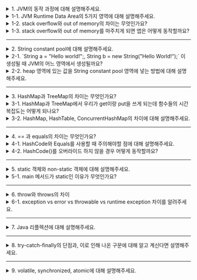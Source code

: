 <details>
  <summary>1. JVM의 동작 과정에 대해 설명해주세요.</summary>
1. JVM은 OS로부터 메모리(Runtime Data Area)를 할당 받음 <br>
2. 컴파일러(javac)가 소스코드(.java)를 읽어 바이트 코드(.class)로 변환<br>
3. Class Loader를 통해 Class파일을 JVM내 Runtime Data Area로 로딩<br>
4. 로딩된 Class 파일을 Execution Engine을 통해 해석 및 실행<br>
</details>
<details>
  <summary>1-1. JVM Runtime Data Area의 5가지 영역에 대해 설명해주세요.</summary>
메서드(static) 영역 <br>
- 클래스가 사용되면 해당 클래스의 파일(.class)을 읽어들여, 클래스에 대한 정보(바이트 코드)를 메서드 영역에 저장 <br>
- 클래스와 인터페이스, 메서드, 필드, static 변수, final 변수 등이 저장되는 영역입니다. <br>
<br>
JVM 스택 영역<br>
- 스레드마다 존재하여 스레드가 시작할 때마다 할당<br>
- 지역변수, 매개변수, 연산 중 발생하는 임시 데이터 저장<br>
- 메서드 호출 시마다 개별적 스택 생성 <br>
<br>
JVM 힙 영역<br>
- 런타임 시 동적으로 할당하여 사용하는 영역<br>
- new 연산자로 생성된 객체와 배열 저장<br>
- 참조가 없는 객체는 GC(가비지 컬렉터)의 대상<br>
<br>
pc register<br>
- 쓰레드가 현재 실행할 스택 프레임의 주소를 저장<br>
- Native Method Stack<br>
- C/C++ 등의 Low level 코드를 실행하는 스택<br>
</details>
<details>
  <summary>1-2. stack overflow와 out of memory의 차이는 무엇인가요?</summary>
  stack overflow

- 프로그램이 가능한 `stack 영역`보다 많이 사용할 때 발생
- 예시) 재귀 구현 시 종료 조건을 설정하지 않은 경우

 out of memory

- `heap 영역`을 더 이상 사용할 수 없을 때 발생
- 예시) 메모리를 할당만하고 해제하지 않는 경우
</details>
<details>
  <summary>1-3. stack overflow와 out of memory를 마주치게 되면 앱은 어떻게 동작할까요?</summary>
  stack overflow <br>
  - 일반적으로 프로그램이 예외를 던지고, 프로그램 실행이 중단됩니다. <br>
  - 예외 처리가 되어 있지 않으면 프로그램은 비정상적으로 종료됩니다. <br>
<br>
  out of memory <br> 
  - 프로그램의 일부 또는 전체가 비정상적으로 종료될 수 있습니다.<br>
</details>

---

<details>
  <summary>2. String constant pool에 대해 설명해주세요.</summary>
- 문자열 리터럴을 저장하는 독립된 영역 <br>
- JVM - Perm/Metaspace 영역에 존재하고 일반적으로 GC 대상이 되지는 않습니다. <br>
- String은 불변객체이기 때문에 문자열의 생성 시 이 String Constant Pool에 저장된 리터럴을 재사용할 수 있습니다. <br>
</details>
<details>
  <summary>2-1. `String a = "Hello world!";, String b = new String("Hello World!");` 이 생성될 때 JVM의 어느 영역에서 생성될까요?</summary>
  a = String constant pool에 저장됨 <br>
  b = heap 영역에 저장됨 <br>
</details>
<details>
  <summary>2-2. heap 영역에 있는 값을 String constant pool 영역에 넣는 방법에 대해 설명해주세요.</summary>
  - intern() 메서드를 이용해 String pool에 강제로 넣는다. <br>
  - "new String("Hello World").intern(); // String pool에 강제로 넣음" <br>
</details>

---

<details>
  <summary>3. HashMap과 TreeMap의 차이는 무엇인가요?</summary>
HashMap <br>
- HashTable을 구현한 것으로 정렬되지 않은 키와 값을 가지고 있다. <br>
<br>
TreeMap <br>
- Red-Black-Tree 구조를 구현한 것으로 정렬된 키를 가지고 있다. <br>
</details>
<details>
  <summary>3-1. HashMap과 TreeMap에서 우리가 get이랑 put을 쓰게 되는데 함수들의 시간 복잡도는 어떻게 되나요?</summary>
HashMap <br>
- get() : O(1) <br>
- put() : O(1) <br>
<br>
TreeMap <br>
- get() : O(log N) <br>
- put() : O(log N) <br>
</details>
<details>
  <summary>3-2. HashMap, HashTable, ConcurrentHashMap의 차이에 대해 설명해주세요.</summary>
  HashMap

- key와 value에 null을 허용한다.
- 동기화를 보장하지 않는다.
- 동기화 처리를 하지 않기 때문에 데이터를 탐색하는 속도가 빠르다.

HashTable

- key와 value에 null을 허용하지 않는다.
- 동기화를 보장한다.
- 데이터를 다루는 `메소드`(get(), put(), remove() 등)에 `synchronized` 키워드가 붙어 있다.
    - 메소드를 호출하기 전 `쓰레드간 동기화 락`을 걸어 느리다. ConCurrentHashMap 보다 느리다.
    - 해당 메소드가 수행되는 동안 다른 쓰레드에서는 해당 메소드를 사용할 수 없다.

ConcurrentHashMap

- key와 value에 null을 허용하지 않는다.
- 동기화를 보장한다.
- 쓰기(put)은 하나의 쓰레드만, 읽기(get)에는 여러개의 쓰레드가 접근이 가능하다는 것이다.
    - put(쓰기)메소드 실행 시 Compare and Swap(CAS)을 사용하여 선택적으로 bucket 에 lock을 건다.
    - get(읽기)메소드 실행시에는 synchronized를 사용하지 않는다.
</details>

---

<details>
  <summary>4. == 과 equals의 차이는 무엇인가요?</summary>
"==" : 동일성을 비교로, 두 개의 객체가 완전히 같은 경우를 의미한다. / 주소 값이 같다. <br>

equals : 동등성 비교로, 주소 값이 다르더라도 두 개의 객체가 같은 정보를 갖고 있는 경우를 의미한다. <br>
</details>
<details>
  <summary>4-1. HashCode와 Equals를 사용할 때 주의해야할 점에 대해 설명해주세요.</summary>
  HashCode와 Equals를 재정의해서 사용해야합니다. 재정의하지 않으면 Hash 계열의 자료구조에서 같은 키 값의 데이터를 여러 개 넣으면 중복된 키 값이므로 하나의 데이터로 인식해야하는데 각각 다른 데이터로 인식하게 됩니다.
</details>
<details>
  <summary>4-2. HashCode()를 오버라이드 하지 않을 경우 어떻게 동작할까요?</summary>
- Object 클래스의 hashCode 메서드는 객체의 고유한 주소 값을 int 값으로 변환하기 때문에 객체마다 다른 값을 리턴한다. <br>
- 두 개의 같은 객체를 생성하면, 두 개의 객체는 equals로 비교도 하기 전에 서로 다른 hashCode 메서드의 리턴 값으로 인해 다른 객체로 판단될 것이다. <br>
</details>

---

<details>
  <summary>5. static 객체와 non-static 객체에 대해 설명해주세요.</summary>
static

- 공간적 특성
1. 클래스당 하나만 생성된다.
2. 동일한 클래스의 모든 객체들에 의해 공유된다.

- 시간적 특성
1. 객체가 생기기 전에 이미 생성되어 객체를 생성하지 않아도 사용 가능하다.
2. 객체가 사라져도 사라지지 않는다.
3. 프로그램 종료시에 사라진다.

non-static
- 공간적 특성
1. 객체마다 별도고 존재하고 인스턴스 변수라고 부른다.
- 시간적 특성
1. 객체와 생명주기가 동일하다.
</details>
<details>
  <summary>5-1. main 메서드가 static인 이유가 무엇인가요?</summary>
  main 메서드는 인스턴스를 생성하지 않아도 호출할 수 있다. static 멤버는 프로그램 시작 시(클래스 로딩) 메모리에 로드되어 인스턴스를 생성하지 않아도 호출이 가능하기 때문이다.
</details>

---

<details>
  <summary>6. throw와 throws의 차이</summary>
  
  throw : 예외를 명시적으로 발생시키기 위해 사용

  throws : 메소드가 예외를 던질 수 있는지를 명시 <br>
  이를 통해 상위 메서드로  예외를 전달할 수 있다.
</details>

<details>
  <summary>6-1. exception vs error vs throwable vs runtime exception 차이를 알려주세요.</summary>

- **Throwable**: 예외(Exception) 및 에러(Error)의 상위 클래스
- **Exception**
    - `프로그램에서 처리 가능`한 예외를 나타내며, Checked Exception과 Unchecked Exception으로 나뉩니다.
        - **Checked Exception**: `컴파일 시점에서 확인`되는 예외로, 반드시 예외 처리를 해주어야 합니다. 대표적으로 IOException, SQLException 등이 있습니다.
        - **Unchecked Exception**: `런타임 시점에서 확인되는 예외`로, 예외 처리를 강제하지 않습니다. 대표적으로 NullPointerException, ArrayIndexOutOfBoundsException 등이 있습니다.
- **Error**
    - `프로그램에서 복구할 수 없는` 치명적인 상황을 나타냅니다.
    - JVM 내부에서 발생하는 문제나 시스템 리소스의 부족 등이 이에 해당합니다.
    - 에러가 발생하면 프로그램이 종료된다.
    - 예시 : OutOfMemory, StackOverFlow
</details>

---

<details>
  <summary>7. Java 리플렉션에 대해 설명해주세요.</summary>

- `런타임 시간`에 메모리에 올라간 클래스나 메소드의 정의를 동적으로 찾아서 조작할 수 있는 기술
- 접근 제어자로 캡슐화된 필드나 메서드에 접근 가능하므로 기존 동작방식을 무시하고 깨뜨릴 수 있어 위험요소가 있습니다.
</details>

---

<details>
  <summary>8. try-catch-finally의 단점과, 이로 인해 나온 구문에 대해 알고 계신다면 설명해주세요.</summary>
  
  try-catch-finally 구문에서 리소스를 생성하게 되면, 생성은 try에서 하고 반납은 finally에서 하다보니 실수의 발생 여지가 있었습니다. 그래서 나온 구문으로 try-with-resources가 있습니다. try 옆에 괄호로 리소스를 생성해주면, 따로 반납 코드를 작성하지 않아도 자동으로 리소스를 반납합니다.
</details>

---

<details>
  <summary>9. volatile, synchronized, atomic에 대해 설명해주세요.</summary>
  
volatile
- 변수를 Main Memory 에만 저장하겠다는 뜻을 가진 키워드
- 가시성 해결, 원자성 해결못함

synchronized
- 특정 스레드가 해당 블럭 전체에 lock을 걸면, 해당 lock에 접근하는 스레드들은 블로킹 상태에 들어가기 때문에 아무 작업도 하지 못한 채 자원을 낭비
- blocking 상태의 스레드를 준비 혹은 실행 상태로 변경하기 위해 시스템의 자원을 사용 → 성능 저하
- 가시성, 원자성 해결

atomic
- atomic 변수는 멀티 스레드 환경에서 원자성과 가시성을 보장하기 위해 나온 개념이다. synchronized와는 다르게 blocking이 아닌 `non-blocking`하면서 원자성을 보장하여 동기화 문제를 해결 (CAS 알고리즘)
- 가시성 : 하나의 스레드에서 **공유자원(변수, 객체 등)을 수정한 결과**가 다른 스레드에게 보이지 않는 경우 발생하는 문제
</details>



